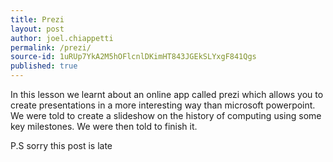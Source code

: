 ```yaml
---
title: Prezi
layout: post
author: joel.chiappetti
permalink: /prezi/
source-id: 1uRUp7YkA2M5hOFlcnlDKimHT843JGEkSLYxgF841Qgs
published: true
---
```

In this lesson we learnt about an online app called prezi which allows you to create presentations in a more interesting way than microsoft powerpoint. We were told to create a slideshow on the history of computing using some key milestones. We were then told to finish it.

P.S sorry this post is late

